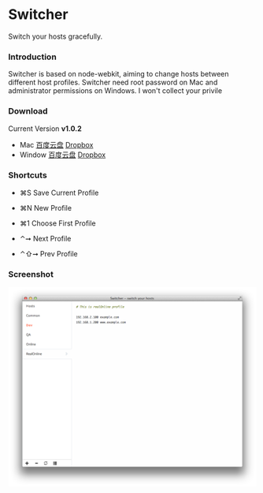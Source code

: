 Switcher
========

Switch your hosts gracefully.

### Introduction

Switcher is based on node-webkit, aiming to change hosts between different host profiles. Switcher need root password on Mac and administrator permissions on Windows. I won't collect your privile

### Download

Current Version **v1.0.2**

* Mac [百度云盘](http://pan.baidu.com/s/1o615SPc) [Dropbox](https://www.dropbox.com/s/w250e7jlslvlxsg/Switcher.1.0.2-mac.zip)
* Window [百度云盘](http://pan.baidu.com/s/11ovCy) [Dropbox](https://www.dropbox.com/s/5f95o4hpx921ft4/Switcher.1.0.2-win.zip)

### Shortcuts

* ⌘S Save Current Profile

* ⌘N New Profile

* ⌘1 Choose First Profile

* ⌃➞ Next Profile

* ⌃⇧➞ Prev Profile


### Screenshot

![](./asset/screenshot.png)
